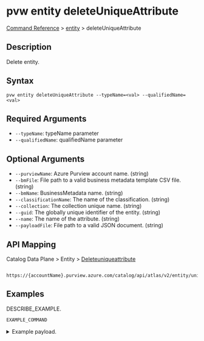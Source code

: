 # pvw entity deleteUniqueAttribute
[Command Reference](../../../README.md#command-reference) > [entity](./main.md) > deleteUniqueAttribute

## Description
Delete entity.

## Syntax
```
pvw entity deleteUniqueAttribute --typeName=<val> --qualifiedName=<val>
```

## Required Arguments
- `--typeName`: typeName parameter
- `--qualifiedName`: qualifiedName parameter

## Optional Arguments
- `--purviewName`: Azure Purview account name. (string)
- `--bmFile`: File path to a valid business metadata template CSV file. (string)
- `--bmName`: BusinessMetadata name. (string)
- `--classificationName`: The name of the classification. (string)
- `--collection`: The collection unique name. (string)
- `--guid`: The globally unique identifier of the entity. (string)
- `--name`: The name of the attribute. (string)
- `--payloadFile`: File path to a valid JSON document. (string)

## API Mapping
Catalog Data Plane > Entity > [Deleteuniqueattribute]()
```
 https://{accountName}.purview.azure.com/catalog/api/atlas/v2/entity/uniqueAttribute
```

## Examples
DESCRIBE_EXAMPLE.
```powershell
EXAMPLE_COMMAND
```
<details><summary>Example payload.</summary>
<p>

```json
PASTE_JSON_HERE
```
</p>
</details>